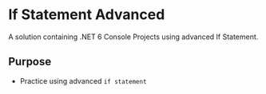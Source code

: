 # If Statement Advanced
A solution containing .NET 6 Console Projects using advanced If Statement.

## Purpose
- Practice using advanced `if statement`